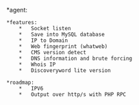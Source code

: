 
*agent:

	*features:
		*	Socket listen
		*	Save into MySQL database
		*	IP to Domain
		*	Web fingerprint (whatweb)
		*	CMS version detect
		*	DNS information and brute forcing
		*	Whois IP 
		*	Discoveryword lite version

	*roadmap:
		*	IPV6
		*	Output over http/s with PHP RPC



